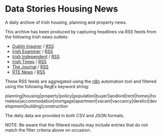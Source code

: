 # Data Stories Housing News

A daily archive of Irish housing, planning and property news.

This archive has been produced by capturing headlines via RSS feeds from the following Irish news outlets:

- [Dublin Inquirer](https://www.dublininquirer.com/) / [RSS](https://www.dublininquirer.com/latest/rss/)
- [Irish Examiner](https://www.irishexaminer.com/) / [RSS](http://feeds.examiner.ie/ietopstories)
- [Irish Independent](https://www.independent.ie/) / [RSS](http://www.independent.ie/rss)
- [Irish Times](https://www.irishtimes.com/) / [RSS](http://www.irishtimes.com/feeds/rss/breaking/index.rss)
- [The Journal](https://www.thejournal.ie/) / [RSS](http://www.thejournal.ie/feed/)
- [RTE News](https://www.rte.ie/news/) / [RSS](http://www.rte.ie/rss/news.xml)

These RSS feeds are aggregated using the [n8n](https://n8n.io/) automation tool and filtered using the following RegEx keyword string:

planning|housing|property|policy|population|buyer|landlord|rent|homes|homeless|accommodation|mortgage|apartment|vacant|vaccancy|derelict|development|building|construction

The daily data are provided in both CSV and JSON formats.

NOTE: Be aware that the filtered results may include entries that do not match the filter criteria above on occasion.
